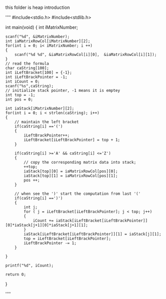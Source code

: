 this folder is heap introduction

''''
#include<stdio.h>
#include<stdlib.h>

int main(void)
{
    int iMatrixNumber;
 
    scanf("%d", &iMatrixNumber);
    int iaMatrixRowCol[iMatrixNumber][2];
    for(int i = 0; i< iMatrixNumber; i ++)
    {
        scanf("%d %d", &iaMatrixRowCol[i][0],  &iaMatrixRowCol[i][1]);
    }
    // read the formula
    char caString[100];
    int iLeftBracket[100] = {-1};
    int iLeftBrackPointer = -1;  
    int iCount = 0;
    scanf("%s",caString);
    // initialize stack pointer, -1 means it is emptey
    int top = -1;
    int pos = 0;
    
    int iaStack[iMatrixNumber][2];
    for(int i = 0; i < strlen(caString); i++)
    {
        // maintain the left bracket
        if(caString[i] =='(')
        {
            iLeftBrackPointer++;
            iLeftBracket[iLeftBrackPointer] = top + 1; 
        }
        
        if(caString[i] >='A' && caString[i] <='Z')
        {
            // copy the corresponding matrix data into stack;
            ++top;
            iaStack[top][0] = iaMatrixRowCol[pos][0];
            iaStack[top][1] = iaMatrixRowCol[pos][1];
            pos ++;
        }
        
        // when see the ')' start the computation from last '('
        if(caString[i] ==')')
        {
            int j;
            for ( j = iLeftBracket[iLeftBrackPointer]; j < top; j++)
            {
                iCount += iaStack[iLeftBracket[iLeftBrackPointer]][0]*iaStack[j+1][0]*iaStack[j+1][1];
            }
            iaStack[iLeftBracket[iLeftBrackPointer]][1] = iaStack[j][1];
            top = iLeftBracket[iLeftBrackPointer];
            iLeftBrackPointer -= 1;
        }
        
    }
    
    printf("%d", iCount);
    
    return 0;
}

''''
